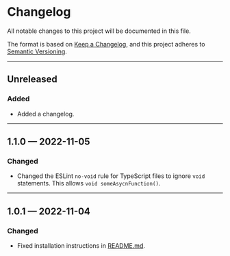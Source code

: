 # Changelog

All notable changes to this project will be documented in this file.

The format is based on [Keep a Changelog](https://keepachangelog.com/en/1.0.0/),
and this project adheres to [Semantic Versioning](https://semver.org/spec/v2.0.0.html).

---

## Unreleased

### Added

- Added a changelog.

---

## 1.1.0 — 2022-11-05

### Changed

- Changed the ESLint `no-void` rule for TypeScript files to ignore `void` statements. This allows `void someAsycnFunction()`.

---

## 1.0.1 — 2022-11-04

### Changed

- Fixed installation instructions in [README.md](./README.md).

